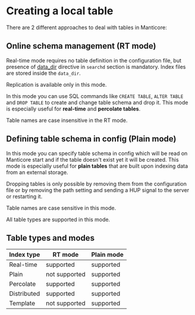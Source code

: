 # Creating a local table

There are 2 different approaches to deal with tables in Manticore:
## Online schema management (RT mode)
Real-time mode requires no table definition in the configuration file, but presence of [data_dir](../Server_settings/Searchd.md#data_dir) directive in `searchd` section is mandatory. Index files are stored inside the `data_dir`.

Replication is available only in this mode.

In this mode you can use SQL commands like `CREATE TABLE`, `ALTER TABLE` and `DROP TABLE` to create and change table schema and drop it. This mode is especially useful for **real-time** and **percolate tables**.

Table names are case insensitive in the RT mode.

## Defining table schema in config (Plain mode)
In this mode you can specify table schema in config which will be read on Manticore start and if the table doesn't exist yet it will be created. This mode is especially useful for **plain tables** that are built upon indexing data from an external storage.

Dropping tables is only possible by removing them from the configuration file or by removing the path setting and sending a HUP signal to the server or restarting it.

Table names are case sensitive in this mode.

All table types are supported in this mode.


## Table types and modes


| Index type  | RT mode        | Plain mode  |
|-------------|----------------|-------------|
| Real-time   | supported      | supported   |
| Plain       | not supported  | supported   |
| Percolate   | supported      | supported   |
| Distributed | supported      | supported   |
| Template    | not supported  | supported   |
